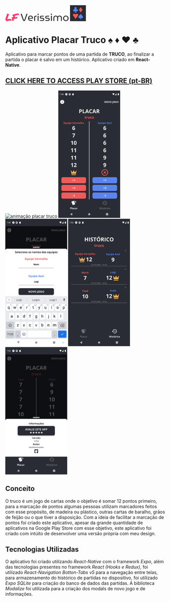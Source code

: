 <img src="https://github.com/luizfverissimo/luizfverissimo/blob/master/lf_verissimo_logo_light.png?raw=true" alt="imagem-rpgdiscordbot-1" width="200"/>

<img src="/assets/icon-placar-truco.png" alt="placar-truco-icon" width="50" />

# Aplicativo Placar Truco :spades: :diamonds: :hearts: :clubs:
Aplicativo para marcar pontos de uma partida de **TRUCO**, ao finalizar a partida o placar é salvo em um histórico. Aplicativo criado em **React-Native**.

## [CLICK HERE TO ACCESS PLAY STORE (pt-BR)](https://play.google.com/store/apps/details?id=com.luizfverissimo.placartruco)

<img src="/images/gif1.gif" alt="animação placar truco" height="400"/> <img src="/images/1.png" alt="imagem-placar-truco-1" height="400"/> <img src="/images/2.png" alt="imagem-placar-truco-2" height="400"/> <img src="/images/3.png" alt="imagem-placar-truco-3" height="400"/> <img src="/images/4.png" alt="imagem-placar-truco-4" height="400"/>

## Conceito
O truco é um jogo de cartas onde o objetivo é somar 12 pontos primeiro, para a marcação de pontos algumas pessoas utilizam marcadores feitos com esse propósito, de madeira ou plástico, outras cartas de baralho, grãos de feijão ou o que tiver a disposição. Com a ideia de facilitar a marcação de pontos foi criado este aplicativo, apesar da grande quantidade de aplicativos na Google Play Store com esse objetivo, este aplicativo foi criado com intúito de desenvolver uma versão própria com meu design.

## Tecnologias Utilizadas
O aplicativo foi criado utilizando *React-Native* com o framework *Expo*, além das tecnologias presentes no framework *React (Hooks e Redux)*, foi utilizado *React-Navigation Botton-Tabs v5* para a navegação entre telas, para armazenamento do histórico de partidas no dispositivo, foi utilizado *Expo SQLite* para criação do banco de dados das partidas. A biblioteca *Modalize* foi utilizada para a criação dos modals de novo jogo e de informações.


